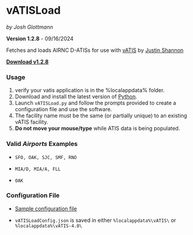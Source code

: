 # vATISLoad

_by Josh Glottmann_

**Version 1.2.8** - 09/16/2024

Fetches and loads AIRNC D-ATISs for use with [vATIS](https://vatis.clowd.io/) by [Justin Shannon](https://github.com/JustinShannon)

__[Download v1.2.8](https://github.com/glott/vATISLoad/releases/latest/download/vATISLoad.py)__ 

### Usage
1) verify your vatis application is in the %localappdata% folder.
2) Download and install the latest version of [Python](https://www.python.org/downloads/).
3) Launch `vATISLoad.py` and follow the prompts provided to create a configuration file and use the software. 
4) The facility name must be the same (or partially unique) to an existing vATIS facility.
5) __Do not move your mouse/type__ while ATIS data is being populated.

### Valid *Airports* Examples

- `SFO, OAK, SJC, SMF, RNO`

- `MIA/D, MIA/A, FLL`

- `OAK`

### Configuration File

- [Sample configuration file](https://github.com/glott/vATISLoad/blob/main/vATISLoadConfig.json)

- `vATISLoadConfig.json` is saved in either `%localappdata%\vATIS\` or `%localappdata%\vATIS-4.0\` 
